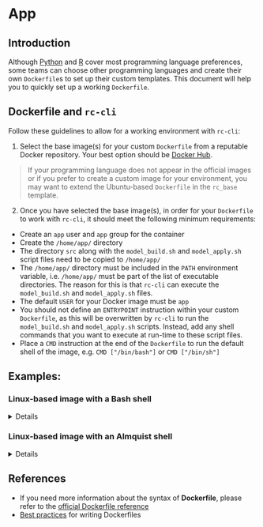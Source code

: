# App
## Introduction
Although [Python](https://www.python.org/) and [R](https://www.r-project.org/) cover most programming language preferences, some teams can choose other programming languages and create their own `Dockerfile`s to set up their custom templates. This document will help you to quickly set up a working `Dockerfile`.

## Dockerfile and `rc-cli`
Follow these guidelines to allow for a working environment with `rc-cli`:

1. Select the base image(s) for your custom `Dockerfile` from a reputable Docker repository. Your best option should be [Docker Hub](https://hub.docker.com/search?q=&type=image&category=languages).
> If your programming language does not appear in the official images or if you prefer to create a custom image for your environment, you may want to extend the Ubuntu-based `Dockerfile` in the `rc_base` template.

2. Once you have selected the base image(s), in order for your `Dockerfile` to work with `rc-cli`, it should meet the following minimum requirements:
  - Create an `app` user and `app` group for the container
  - Create the `/home/app/` directory
  - The directory `src` along with the `model_build.sh` and `model_apply.sh` script files need to be copied to `/home/app/`
  - The `/home/app/` directory must be included in the `PATH` environment variable, i.e. `/home/app/` must be part of the list of executable directories. The reason for this is that `rc-cli` can execute the `model_build.sh` and `model_apply.sh` files.
  - The default `USER` for your Docker image must be `app`
  - You should not define an `ENTRYPOINT` instruction within your custom `Dockerfile`, as this will be overwritten by `rc-cli` to run the `model_build.sh` and `model_apply.sh` scripts. Instead, add any shell commands that you want to execute at run-time to these script files.
  - Place a `CMD` instruction at the end of the `Dockerfile` to run the default shell of the image, e.g. `CMD ["/bin/bash"]` or `CMD ["/bin/sh"]`

## Examples:
### Linux-based image with a Bash shell
<details>
<summary>Details</summary>

```Dockerfile
# syntax = docker/dockerfile:1.2
ARG SOURCE_DIR=/home/app/
# base image - replace <base-image>:<base-image-tag> with your values
FROM <base-image>:<base-image-tag>
ARG SOURCE_DIR
ENV SOURCE_DIR $SOURCE_DIR
ENV PATH $PATH:$SOURCE_DIR
RUN mkdir -p $SOURCE_DIR
RUN groupadd --gid 1000 app \
 && useradd --uid 1000 --gid app --shell /bin/bash --create-home app
WORKDIR $SOURCE_DIR
# TODO: install dependencies (optional)
COPY --chown=app:app ./*.sh ./
COPY --chown=app:app ./src/ ./src/
USER app
CMD ["/bin/bash"]
```
</details>

### Linux-based image with an Almquist shell
<details>
<summary>Details</summary>

```Dockerfile
# syntax = docker/dockerfile:1.2
ARG SOURCE_DIR=/home/app/
# base image - replace <base-image>:<base-image-tag> with your values
FROM <base-image>:<base-image-tag>
ARG SOURCE_DIR
ENV SOURCE_DIR $SOURCE_DIR
ENV PATH $PATH:$SOURCE_DIR
RUN mkdir -p $SOURCE_DIR
RUN addgroup -g 1000 app && adduser -u 1000 -G app -s /bin/sh -D app
WORKDIR $SOURCE_DIR
# TODO: install dependencies (optional)
COPY --chown=app:app ./*.sh ./
COPY --chown=app:app ./src/ ./src/
USER app
CMD ["/bin/sh"]
```
</details>

## References
- If you need more information about the syntax of **Dockerfile**, please refer to the [official Dockerfile reference](https://docs.docker.com/engine/reference/builder/)
- [Best practices](https://docs.docker.com/develop/develop-images/dockerfile_best-practices/) for writing Dockerfiles
